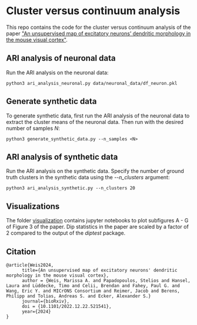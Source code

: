 # Cluster versus continuum analysis

This repo contains the code for the cluster versus continuum analysis of the paper ["An unsupervised map of excitatory neurons’ dendritic morphology in the mouse visual cortex"](https://doi.org/10.1101/2022.12.22.521541).

## ARI analysis of neuronal data
Run the ARI analysis on the neuronal data:
```
python3 ari_analysis_neuronal.py data/neuronal_data/df_neuron.pkl
```

## Generate synthetic data
To generate synthetic data, first run the ARI analysis of the neuronal data to extract the cluster means of the neuronal data. 
Then run with the desired number of samples *N*: 
```
python3 generate_synthetic_data.py --n_samples <N>
```

## ARI analysis of synthetic data
Run the ARI analysis on the synthetic data. Specify the number of ground truth clusters in the synthetic data using the *--n_clusters* argument:
```
python3 ari_analysis_synthetic.py --n_clusters 20
```

## Visualizations
The folder [visualization](https://github.com/marissaweis/cluster_vs_continuum/blob/main/visualization/) contains jupyter notebooks to plot subfigures A - G of Figure 3 of the paper.
Dip statistics in the paper are scaled by a factor of 2 compared to the output of the *diptest* package.


## Citation
```
@article{Weis2024,
      title={An unsupervised map of excitatory neurons' dendritic morphology in the mouse visual cortex},
      author = {Weis, Marissa A. and Papadopoulos, Stelios and Hansel, Laura and Lüddecke, Timo and Celii, Brendan and Fahey, Paul G. and Wang, Eric Y. and MICrONS Consortium and Reimer, Jacob and Berens, Philipp and Tolias, Andreas S. and Ecker, Alexander S.}
      journal={bioRxiv},
      doi = {10.1101/2022.12.22.521541},
      year={2024}
}
```
